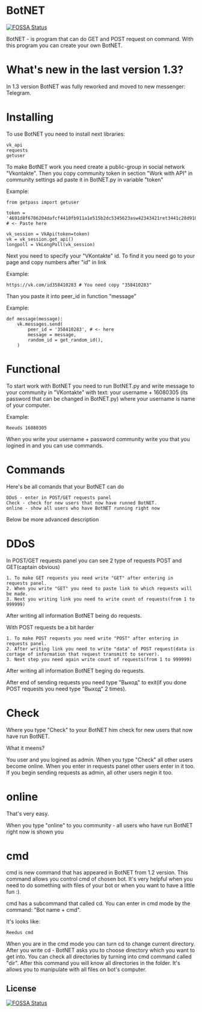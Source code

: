 # BotNET
[![FOSSA Status](https://app.fossa.com/api/projects/git%2Bgithub.com%2FReedus0%2FBotNET.svg?type=shield)](https://app.fossa.com/projects/git%2Bgithub.com%2FReedus0%2FBotNET?ref=badge_shield)


BotNET - is program that can do GET and POST request on command. With this program you can create your own BotNET.

# What's new in the last version 1.3?
In 1.3 version BotNET was fully reworked and moved to new messenger: Telegram. 

# Installing 

To use BotNET you need to install next libraries:
```
vk_api
requests
getuser
```

To make BotNET work you need create a public-group in social network "Vkontakte". Then you copy community token in section "Work with API" in community settings ad paste it in BotNET.py in variable "token"

Example:
```
from getpass import getuser

token = '4691d8f6706204dafcf4410fb911a1e515b2dc5345623asw42343421ret3441c28d91003cfce' # <- Paste here

vk_session = VkApi(token=token)
vk = vk_session.get_api()
longpoll = VkLongPoll(vk_session)
```

Next you need to specify your "VKontakte" id. To find it you need go to your page and copy numbers after "id" in link 

Example:
```
https://vk.com/id358410283 # You need copy "358410283"
```
Than you paste it into peer_id in function "message"

Example:
```
def message(message):
    vk.messages.send(
        peer_id = '358410283', # <- here
        message = message,
        random_id = get_random_id(),
    )
```

# Functional 

To start work with BotNET you need to run BotNET.py and write message to your community in "VKontakte" with text: your username + 16080305 (its password that can be changed in BotNET.py) where your username is name of your computer.

Example:
```
Reeuds 16080305
```

When you write your username + password community write you that you logined in and you can use commands.

# Commands

Here's be all comands that your BotNET can do
```
DDoS - enter in POST/GET requests panel
Check - check for new users that now have runned BotNET.
online - show all users who have BotNET running right now
```
Below be more advanced description

# DDoS

In POST/GET requests panel you can see 2 type of requests POST and GET(captain obvious)
```
1. To make GET requests you need write "GET" after entering in requests panel.
2. When you write "GET" you need to paste link to which requests will be made.
3. Next you writing link you need to write count of requests(from 1 to 999999)
```
After writing all information BotNET being do requests.

With POST requests be a bit harder
```
1. To make POST requests you need write "POST" after entering in requests panel.
2. After writing link you need to write "data" of POST request(data is cortage of information that request transmitt to server).
3. Next step you need again write count of requests(from 1 to 999999)
```
After writing all information BotNET beging do requests.

After end of sending requests you need type "Выход" to exit(if you done POST requests you need type "Выход" 2 times).

# Check 

Where you type "Check" to your BotNET him check for new users that now have run BotNET.

What it meens?

You user and you logined as admin. When you type "Check" all other users become online.
When you enter in requests panel other users enter in it too. If you begin sending requests as admin, all other users negin it too.

# online 

That's very easy.

When you type "online" to you community - all users who have run BotNET right now is shown you

# cmd

cmd is new command that has appeared in BotNET from 1.2 version. This command allows you control cmd of chosen bot. It's very helpful when you need to do something with files of your bot or when you want to have a little fun :).

cmd has a subcommand that called cd. You can enter in cmd mode by the command: "Bot name + cmd".

It's looks like:
```
Reedus cmd
```
When you are in the cmd mode you can turn cd to change current directory. After you write cd - BotNET asks you to choose directory which you want to get into. 
You can check all directories by turning into cmd command called "dir". 
After this command you will know all directories in the folder.
It's allows you to manipulate with all files on bot's computer.


        

## License
[![FOSSA Status](https://app.fossa.com/api/projects/git%2Bgithub.com%2FReedus0%2FBotNET.svg?type=large)](https://app.fossa.com/projects/git%2Bgithub.com%2FReedus0%2FBotNET?ref=badge_large)

